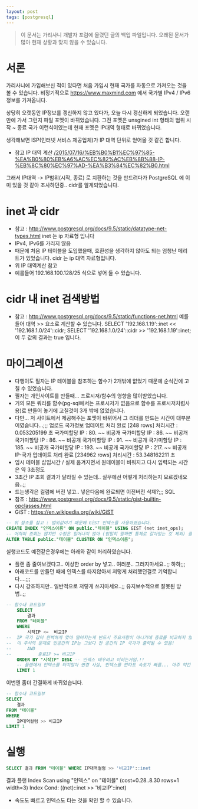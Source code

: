 ```yaml
---
layout: post
tags: [postgresql]
---
```


> 이 문서는 가리사니 개발자 포럼에 올렸던 글의 백업 파일입니다.
오래된 문서가 많아 현재 상황과 맞지 않을 수 있습니다.


# 서론
가리사니에 가입해보신 적이 있다면 처음 가입시 현재 국가를 자동으로 가져오는 것을 볼 수 있습니다.
비정기적으로 https://www.maxmind.com 에서 국가별  IPv4 / IPv6 정보를 가져옵니다.

상당히 오랫동안 IP정보를 갱신하지 않고 있다가, 오늘 다시 갱신하게 되었습니다.
오랜만에 가서 그런지 파일 포멧이 바뀌었습니다.
그전 포멧은 unsgined int 형태의 범위 시작 ~ 종료 국가 이런식이였는데 현재 포멧은 IP대역 형태로 바뀌었습니다.

생각해보면 ISP(인터넷 서비스 제공업체)가 IP 대역 단위로 얻어올 것 같긴 합니다.
- 참고 IP 대역 계산 [/2015/07/16/%EB%B0%B1%EC%97%85-%EA%B0%80%EB%A6%AC%EC%82%AC%EB%8B%88-IP-%EB%8C%80%EC%97%AD-%EA%B3%84%EC%82%B0.html](/2015/07/16/%EB%B0%B1%EC%97%85-%EA%B0%80%EB%A6%AC%EC%82%AC%EB%8B%88-IP-%EB%8C%80%EC%97%AD-%EA%B3%84%EC%82%B0.html)

그래서 IP대역 -> IP범위(시작, 종료) 로 치환하는 것을 만드려다가 PostgreSQL 에 이미 있을 것 같아 조사하던중.. cidr를 알게되었습니다.


# inet 과 cidr
- 참고 : http://www.postgresql.org/docs/9.5/static/datatype-net-types.html
inet 는 ip 자료형 입니다
- IPv4, IPv6를 가리지 않음
- 때문에 처음 IP 테이블을 도입했을때, 호환성을 생각하지 않아도 되는 엄청난 메리트가 있었습니다.
cidr 는 ip 대역 자료형입니다.
- 위 IP 대역계산 참고
- 예를들어 192.168.100.128/25 식으로 넣어 둘 수 있습니다.


# cidr 내 inet 검색방법
- 참고 : http://www.postgresql.org/docs/9.5/static/functions-net.html
예를들어 대역 >> 요소로 계산할 수 있습니다.
SELECT '192.168.1.19'::inet << '192.168.1.0/24'::cidr;
SELECT  '192.168.1.0/24'::cidr >> '192.168.1.19'::inet;
이 두 값의 결과는 true 입니다.


# 마이그레이션
- 다행이도 필자는 IP 테이블을 참조하는 함수가 2개밖에 없었기 때문에 순식간에 고칠 수 있었습니다.
- 필자는 개인사이트를 만들때... 프로시저/함수의 영향을 많이받았습니다.
- 거의 모든 쿼리를 함수(pg-sql에서는 프로시저가 없음으로 함수를 프로시저처럼사용)로 만들어 놓기에 고칠것이 3개 밖에 없었습니다.
- 다만... 저 사이트에서 제공해주는 포멧이 바뀌어서 그 리더를 만드는 시간이 대부분이였습니다...;;;
업로드
국가정보 업데이트 처리 완료 [248 rows]
처리시간 : 0.053205199 초
국가미할당 IP : 80. ~~ 비공개
국가미할당 IP : 86. ~~ 비공개
국가미할당 IP : 86. ~~ 비공개
국가미할당 IP : 91. ~~ 비공개
국가미할당 IP : 185. ~~ 비공개
국가미할당 IP : 193. ~~ 비공개
국가미할당 IP : 217. ~~ 비공개
IP-국가 업데이트 처리 완료 [234962 rows]
처리시간 : 53.348162211 초
- 임시 테이블 삽입시간 / 실제 옴겨지면서 원테이블이 비워지고 다시 입력되는 시간은 약 3초정도
- 3초간 IP 조회 결과가 달라질 수 있는데.. 실무에선 어떻게 처리하는지 모르겠네요 음..;;
- 드는생각은 컬럼에 버전 넣고.. 넣은다음에 완료되면 이전버전 삭제?;;;
SQL
- 참조 : http://www.postgresql.org/docs/9.5/static/gist-builtin-opclasses.html
- GiST : https://en.wikipedia.org/wiki/GiST
``` sql
-- 위 참조를 참고 : 범위값이기 때문에 GiST 인덱스를 사용하였습니다.
CREATE INDEX "인덱스이름" ON public."테이블" USING GIST (net inet_ops);
-- 어차피 조회는 많지만 수정은 일어나지 않아 (엄밀히 말하면 통체로 갈아엎는 것 제외) 클러스터로 하였습니다.
ALTER TABLE public."테이블" CLUSTER ON "인덱스이름";
```
실행코드도 예전같은경우에는 아래와 같이 처리하였습니다.
- 플랜 좀 줄여보겠다고.. 이상한 order by 넣고.. 여러분.. 그러지마세요..;; 하하;;;
- 아래코드를 만들던 때에 인덱스를 타지않아서 저렇게 처리했던걸로 기억합니다....;;;
- 다시 강조하지만.. 일반적으로 저렇게 쓰지마세요..;; 유지보수적으로 잘못된 방법..;;
``` sql
-- 함수내 코드일부
	SELECT
		결과
	FROM "테이블"
	WHERE
		시작IP <=  비교IP
--	IP 국가 값이 완벽하게 맞아 떨어지는게 반드시 주요사항이 아니기에 종료를 비교하지 않음.
--	이 주석의 문제로 빈공간의 IP는 그보다 전 공간의 IP 국가가 출력될 수 있음!
--		AND
--			종료IP >= 비교IP
	ORDER BY "시작IP" DESC -- 인덱스 태우려고 이러는거임.!!
	-- 플랜에서 인덱스를 타지않아 변경 사실, 인덱스를 안타도 속도가 빠름... 아주 약간 더 빨라짐..
	LIMIT 1
```
이번엔 좀더 간결하게 바뀌었습니다.
``` sql
-- 함수내 코드일부
SELECT
	결과
FROM "테이블"
WHERE
	IP대역컬럼 >> 비교IP
LIMIT 1
```



# 실행
``` sql
SELECT 결과 FROM "테이블" WHERE IP대역컬럼 >> '비교IP'::inet
```
결과 플랜
Index Scan using "인덱스" on "테이블"  (cost=0.28..8.30 rows=1 width=3)
  Index Cond: ((net)::inet >> '비교IP'::inet)
- 속도도 빠르고 인덱스도 타는 것을 확인 할 수 있습니다.